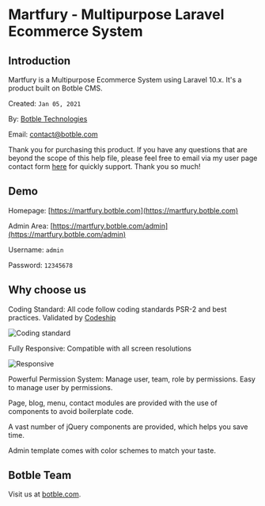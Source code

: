 # Martfury - Multipurpose Laravel Ecommerce System

## Introduction

Martfury is a Multipurpose Ecommerce System using Laravel 10.x. It's a product built on Botble CMS.

Created: `Jan 05, 2021`

By: [Botble Technologies](https://botble.com)

Email: [contact@botble.com](mailto:contact@botble.com)

Thank you for purchasing this product. If you have any questions that are beyond the scope of this help file,
please feel free to email via my user page contact form [here](https://codecanyon.net.net/user/botble) for quickly
support. Thank you so much!

## Demo

Homepage: [https://martfury.botble.com](https://martfury.botble.com)

Admin Area: [https://martfury.botble.com/admin](https://martfury.botble.com/admin)

Username: `admin`

Password: `12345678`

## Why choose us

Coding Standard: All code follow coding standards PSR-2 and best practices. Validated
by [Codeship](https://codeship.com)

![Coding standard](https://botble.com/storage/envato/codeship.png)

Fully Responsive: Compatible with all screen resolutions

![Responsive](https://botble.com/storage/envato/responsive.png)

Powerful Permission System: Manage user, team, role by permissions. Easy to manage user by permissions.

Page, blog, menu, contact modules are provided with the use of components to avoid boilerplate code.

A vast number of jQuery components are provided, which helps you save time.

Admin template comes with color schemes to match your taste.

## Botble Team

Visit us at [botble.com](https://botble.com).

